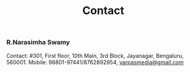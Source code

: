 ﻿---
layout: page
title: Contact
permalink: /Contact/
---

### R.Narasimha Swamy

Contact: #301, First floor, 10th Main, 3rd Block, Jayanagar, Bengaluru, 560001.
Mobile: 98801-97441/8762892954, varpasmedia@gmail.com
